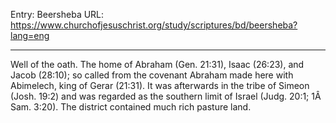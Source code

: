 Entry: Beersheba
URL: https://www.churchofjesuschrist.org/study/scriptures/bd/beersheba?lang=eng

---

Well of the oath. The home of Abraham (Gen. 21:31), Isaac (26:23), and Jacob (28:10); so called from the covenant Abraham made here with Abimelech, king of Gerar (21:31). It was afterwards in the tribe of Simeon (Josh. 19:2) and was regarded as the southern limit of Israel (Judg. 20:1; 1Â Sam. 3:20). The district contained much rich pasture land.
